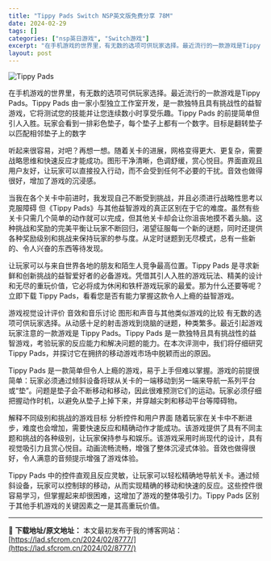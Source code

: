 ```yaml
---
title: "Tippy Pads Switch NSP英文版免费分享 78M"
date: 2024-02-29
tags: []
categories: ["nsp英日游戏", "Switch游戏"]
excerpt: "在手机游戏的世界里，有无数的选项可供玩家选择。最近流行的一款游戏是Tippy Pads。Tippy Pads 由一家小型独立工作室开发，是一款独特且具有挑战性的益智游戏，它将测试您的技能并让您连续数小时享受乐趣。Tippy Pads 的前提简单但引人入胜。玩家会看到一排彩色垫子，每个垫子上都有一个数&hellip;"
layout: post
---
```


<img class="aligncenter" src="https://assets.nintendo.com/image/upload/f_auto/q_auto/dpr_1.25/c_scale,w_600/ncom/software/switch/70010000076709/4868341ce200aa9f79d886675409d8c087a96cabc8cd2a132d0f250067521ded" alt="Tippy Pads" />

在手机游戏的世界里，有无数的选项可供玩家选择。最近流行的一款游戏是Tippy Pads。Tippy Pads 由一家小型独立工作室开发，是一款独特且具有挑战性的益智游戏，它将测试您的技能并让您连续数小时享受乐趣。Tippy Pads 的前提简单但引人入胜。玩家会看到一排彩色垫子，每个垫子上都有一个数字。目标是翻转垫子以匹配相邻垫子上的数字

听起来很容易，对吧？再想一想。随着关卡的进展，网格变得更大、更复杂，需要战略思维和快速反应才能成功。图形干净清晰，色调舒缓，赏心悦目。界面直观且用户友好，让玩家可以直接投入行动，而不会受到任何不必要的干扰。音效也做得很好，增加了游戏的沉浸感。

当我在各个关卡中前进时，我发现自己不断受到挑战，并且必须进行战略性思考以克服障碍
但《Tippy Pads》与其他益智游戏的真正区别在于它的难度。虽然有些关卡只需几个简单的动作就可以完成，但其他关卡却会让你沮丧地摸不着头脑。这种挑战和奖励的完美平衡让玩家不断回归，渴望征服每一个新的谜题，同时还提供各种奖励级别和挑战来保持玩家的参与度。从定时谜题到无尽模式，总有一些新的、令人兴奋的东西等待发现。

让玩家可以与来自世界各地的朋友和陌生人竞争最高位置。Tippy Pads 是寻求新鲜和创新挑战的益智爱好者的必备游戏。凭借其引人入胜的游戏玩法、精美的设计和无尽的重玩价值，它必将成为休闲和铁杆游戏玩家的最爱。那为什么还要等呢？立即下载 Tippy Pads，看看您是否有能力掌握这款令人上瘾的益智游戏。

游戏视觉设计评价 音效和音乐讨论 图形和声音与其他类似游戏的比较
有无数的选项可供玩家选择。从动感十足的射击游戏到烧脑的谜题，种类繁多。最近引起游戏玩家注意的一款游戏是 Tippy Pads。Tippy Pads 是一款独特且具有挑战性的益智游戏，考验玩家的反应能力和解决问题的能力。在本次评测中，我们将仔细研究 Tippy Pads，并探讨它在拥挤的移动游戏市场中脱颖而出的原因。

Tippy Pads 是一款简单但令人上瘾的游戏，易于上手但难以掌握。游戏的前提很简单：玩家必须通过倾斜设备将球从关卡的一端移动到另一端来导航一系列平台或“垫”。问题是垫子会不断移动和移动，因此很难预测它们的运动。玩家必须仔细把握动作时机，以避免从垫子上掉下来，并穿越尖刺和移动平台等障碍物。

解释不同级别和挑战的游戏目标 分析控件和用户界面
随着玩家在关卡中不断进步，难度也会增加，需要快速反应和精确动作才能成功。该游戏提供了具有不同主题和挑战的各种级别，让玩家保持参与和娱乐。该游戏采用时尚现代的设计，具有视觉吸引力且赏心悦目。动画流畅流畅，增强了整体沉浸式体验。音效也做得很好，令人满意的音频提示增强了游戏体验。

Tippy Pads 中的控件直观且反应灵敏，让玩家可以轻松精确地导航关卡。通过倾斜设备，玩家可以控制球的移动，从而实现精确的移动和快速的反应。这些控件很容易学习，但掌握起来却很困难，这增加了游戏的整体吸引力。Tippy Pads 区别于其他手机游戏的关键因素之一是其高重玩价值。

---
📖 **下载地址/原文地址：** 本文最初发布于我的博客网站：[https://lad.sfcrom.cn/2024/02/8777/](https://lad.sfcrom.cn/2024/02/8777/)
